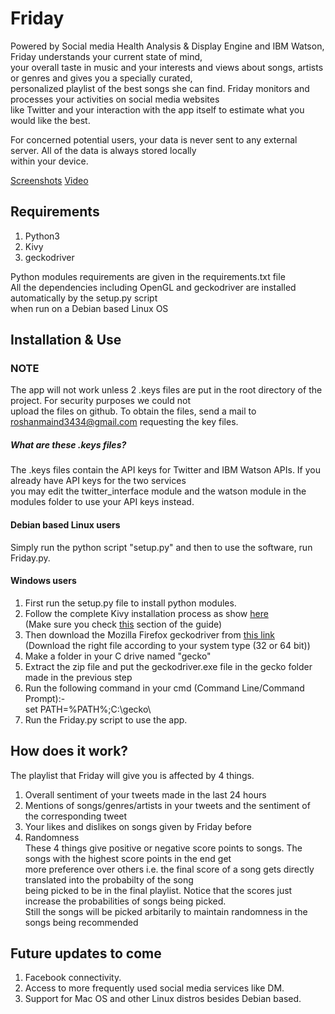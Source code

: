 # Friday
Powered by Social media Health Analysis & Display Engine and IBM Watson, Friday understands your current state of mind,  
your overall taste in music and your interests and views about songs, artists or genres and gives you a specially curated,  
personalized playlist of the best songs she can find. Friday monitors and processes your activities on social media websites  
like Twitter and your interaction with the app itself to estimate what you would like the best.
  
For concerned potential users, your data is never sent to any external server. All of the data is always stored locally  
within your device.  
  
[Screenshots](https://github.com/roshanmaind/Friday/tree/master/data/screens) [Video](https://youtu.be/H6GOsiOTYLc)

## Requirements
1. Python3  
2. Kivy  
3. geckodriver  

Python modules requirements are given in the requirements.txt file  
All the dependencies including OpenGL and geckodriver are installed automatically by the setup.py script  
when run on a Debian based Linux OS  
  
## Installation & Use

### NOTE
The app will not work unless 2 .keys files are put in the root directory of the project. For security purposes we could not  
upload the files on github. To obtain the files, send a mail to roshanmaind3434@gmail.com requesting the key files.  
##### What are these .keys files?
The .keys files contain the API keys for Twitter and IBM Watson APIs. If you already have API keys for the two services  
you may edit the twitter_interface module and the watson module in the modules folder to use your API keys instead.

#### Debian based Linux users 
Simply run the python script "setup.py" and then to use the software, run Friday.py.  
  
#### Windows users
1. First run the setup.py file to install python modules.  
2. Follow the complete Kivy installation process as show [here](https://kivy.org/doc/stable/installation/installation-windows.html)  
(Make sure you check [this](https://kivy.org/doc/stable/installation/installation-windows.html#kivy-s-dependencies) section of the guide)  
3. Then download the Mozilla Firefox geckodriver from [this link](https://github.com/mozilla/geckodriver/releases)  
(Download the right file according to your system type (32 or 64 bit))  
4. Make a folder in your C drive named "gecko"  
5. Extract the zip file and put the geckodriver.exe file in the gecko folder made in the previous step  
6. Run the following command in your cmd (Command Line/Command Prompt):-  
set PATH=%PATH%;C:\gecko\  
7. Run the Friday.py script to use the app.  

## How does it work?
The playlist that Friday will give you is affected by 4 things.  
1. Overall sentiment of your tweets made in the last 24 hours  
2. Mentions of songs/genres/artists in your tweets and the sentiment of the corresponding tweet  
3. Your likes and dislikes on songs given by Friday before  
4. Randomness  
These 4 things give positive or negative score points to songs. The songs with the highest score points in the end get  
more preference over others i.e. the final score of a song gets directly translated into the probabilty of the song  
being picked to be in the final playlist. Notice that the scores just increase the probabilities of songs being picked.  
Still the songs will be picked arbitarily to maintain randomness in the songs being recommended
  
## Future updates to come
1. Facebook connectivity.  
2. Access to more frequently used social media services like DM.  
3. Support for Mac OS and other Linux distros besides Debian based.  
